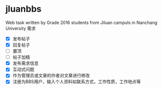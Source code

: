 # jluanbbs
Web task written by Grade 2016 students from Jiluan campuls in Nanchang University
需求
* [x] 发布帖子
* [x] 回复帖子
* [ ] 置顶
* [ ] 帖子加精
* [x] 发布需求信息
* [x] 互动式问题
* [x] 作为管理员或文章的作者对文章进行修改
* [x] 注册为BBS用户，输入个人资料如联系方式，工作性质，工作地点等
